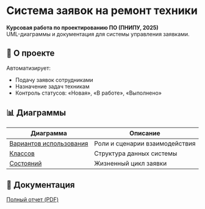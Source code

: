 # Система заявок на ремонт техники

**Курсовая работа по проектированию ПО (ПНИПУ, 2025)**  
UML-диаграммы и документация для системы управления заявками.

## 📌 О проекте
Автоматизирует:
- Подачу заявок сотрудниками
- Назначение задач техникам
- Контроль статусов: «Новая», «В работе», «Выполнено»

## 📊 Диаграммы
| Диаграмма                  | Описание                          |
|----------------------------|-----------------------------------|
| [Вариантов использования](docs/diagrams/use_case.png) | Роли и сценарии взаимодействия |
| [Классов](https://github.com/Andrei900-1/office-equipment-repair-system/blob/main/%D0%94%D0%B8%D0%B0%D0%B3%D1%80%D0%B0%D0%BC%D0%BC%D0%B0%20%D0%BA%D0%BB%D0%B0%D1%81%D0%BE%D0%B2.png)           | Структура данных системы       |
| [Состояний](https://github.com/Andrei900-1/office-equipment-repair-system/blob/main/%D0%94%D0%B8%D0%B0%D0%B3%D1%80%D0%B0%D0%BC%D0%BC%D0%B0%20%D1%81%D0%BE%D1%81%D1%82%D0%B8%D1%8F%D0%BD%D0%B8%D1%8F%201.png)                | Жизненный цикл заявки         |

## 📄 Документация
[Полный отчет (PDF)](docs/office_repair_report.pdf)
